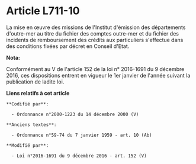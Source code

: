 # Article L711-10

La mise en œuvre des missions de l'Institut d'émission des départements d'outre-mer au titre du fichier des comptes outre-mer
et du fichier des incidents de remboursement des crédits aux particuliers s'effectue dans des conditions fixées par décret en
Conseil d'Etat.

**Nota:**

Conformément au V de l'article 152 de la loi n° 2016-1691 du 9 décembre 2016, ces dispositions entrent en vigueur le 1er
janvier de l'année suivant la publication de ladite loi.

**Liens relatifs à cet article**

	**Codifié par**:

	  - Ordonnance n°2000-1223 du 14 décembre 2000 (V)

	**Anciens textes**:

	  - Ordonnance n°59-74 du 7 janvier 1959 - art. 10 (Ab)

	**Modifié par**:

	  - Loi n°2016-1691 du 9 décembre 2016 - art. 152 (V)
